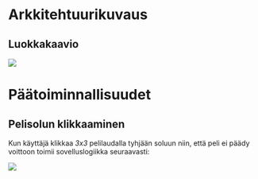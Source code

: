 # Arkkitehtuurikuvaus

## Luokkakaavio

<img src="https://github.com/ikanher/otm-harjoitustyo/blob/master/dokumentointi/images/class-diagram-v3.png" />

# Päätoiminnallisuudet

## Pelisolun klikkaaminen

Kun käyttäjä klikkaa _3x3_ pelilaudalla tyhjään soluun niin, että peli ei päädy voittoon toimii sovelluslogiikka seuraavasti:

<img src="https://github.com/ikanher/otm-harjoitustyo/blob/master/dokumentointi/images/click-on-cell-sequence-v2.png" />

